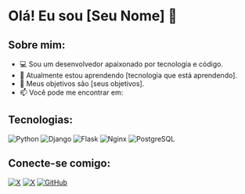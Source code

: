 # Olá! Eu sou [Seu Nome] 👋

## Sobre mim:
- 💻 Sou um desenvolvedor apaixonado por tecnologia e código.
- 🌱 Atualmente estou aprendendo [tecnologia que está aprendendo].
- 🎯 Meus objetivos são [seus objetivos].
- 📫 Você pode me encontrar em:

## Tecnologias:
![Python](https://img.shields.io/badge/-Python-3776AB?style=flat-square&logo=python&logoColor=white)
![Django](https://img.shields.io/badge/-Django-092E20?style=flat-square&logo=django&logoColor=white)
![Flask](https://img.shields.io/badge/-Flask-000000?style=flat-square&logo=flask&logoColor=white)
![Nginx](https://img.shields.io/badge/-Nginx-009639?style=flat-square&logo=nginx&logoColor=white)
![PostgreSQL](https://img.shields.io/badge/-PostgreSQL-336791?style=flat-square&logo=postgresql&logoColor=white)

## Conecte-se comigo:
[![X]([https://img.shields.io/badge/-X-1DA1F2?style=flat-square&logo=x&logoColor=white)](https://x.com/seu_usuario](https://x.com/tiago_walaf?t=oDh-wzLErVXJ1h2e12zvXg&s=09))
[![X](https://img.shields.io/badge/-X-1DA1F2?style=flat-square&logo=x&logoColor=white)](https://x.com/tiago_walaf)
[![GitHub](https://img.shields.io/badge/-GitHub-181717?style=flat-square&logo=github&logoColor=white)](https://github.com/seu-usuario)
